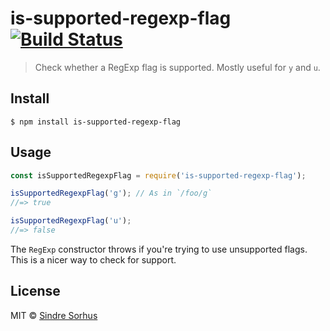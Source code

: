# is-supported-regexp-flag [![Build Status](https://travis-ci.org/sindresorhus/is-supported-regexp-flag.svg?branch=master)](https://travis-ci.org/sindresorhus/is-supported-regexp-flag)

> Check whether a RegExp flag is supported. Mostly useful for `y` and `u`.


## Install

```
$ npm install is-supported-regexp-flag
```


## Usage

```js
const isSupportedRegexpFlag = require('is-supported-regexp-flag');

isSupportedRegexpFlag('g'); // As in `/foo/g`
//=> true

isSupportedRegexpFlag('u');
//=> false
```

The `RegExp` constructor throws if you're trying to use unsupported flags. This is a nicer way to check for support.


## License

MIT © [Sindre Sorhus](https://sindresorhus.com)
